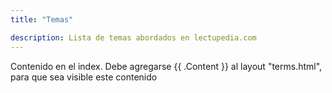 ```yaml
---
title: "Temas"

description: Lista de temas abordados en lectupedia.com
---
```


Contenido en el index.
Debe agregarse {{ .Content }} al layout "terms.html", para que sea visible este contenido